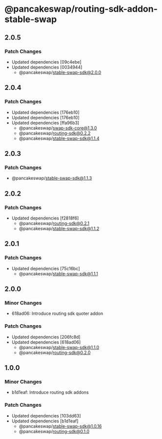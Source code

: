 # @pancakeswap/routing-sdk-addon-stable-swap

## 2.0.5

### Patch Changes

- Updated dependencies [09c4ebe]
- Updated dependencies [0034944]
  - @pancakeswap/stable-swap-sdk@2.0.0

## 2.0.4

### Patch Changes

- Updated dependencies [176eb10]
- Updated dependencies [176eb10]
- Updated dependencies [ffa96b3]
  - @pancakeswap/swap-sdk-core@1.3.0
  - @pancakeswap/routing-sdk@0.2.2
  - @pancakeswap/stable-swap-sdk@1.1.4

## 2.0.3

### Patch Changes

- @pancakeswap/stable-swap-sdk@1.1.3

## 2.0.2

### Patch Changes

- Updated dependencies [f2818f6]
  - @pancakeswap/routing-sdk@0.2.1
  - @pancakeswap/stable-swap-sdk@1.1.2

## 2.0.1

### Patch Changes

- Updated dependencies [75c16bc]
  - @pancakeswap/stable-swap-sdk@1.1.1

## 2.0.0

### Minor Changes

- 618ad06: Introduce routing sdk quoter addon

### Patch Changes

- Updated dependencies [206fc8d]
- Updated dependencies [618ad06]
  - @pancakeswap/stable-swap-sdk@1.1.0
  - @pancakeswap/routing-sdk@0.2.0

## 1.0.0

### Minor Changes

- b1d1eaf: Introduce routing sdk addons

### Patch Changes

- Updated dependencies [103dd63]
- Updated dependencies [b1d1eaf]
  - @pancakeswap/stable-swap-sdk@1.0.16
  - @pancakeswap/routing-sdk@0.1.0

